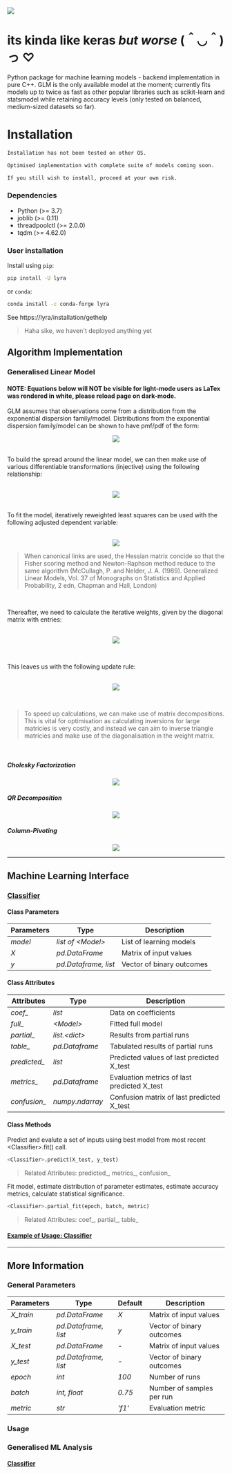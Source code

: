 <img src="https://github.com/print-hi/lyra-v.0.1/blob/main/lib/svg/LYRA-y.svg"> 

# its kinda like keras *but worse* (＾◡＾)っ ♡

Python package for machine learning models - backend implementation in pure C++. GLM is the only available model at the moment; currently fits models up to twice as fast as other popular libraries such as scikit-learn and statsmodel while retaining accuracy levels (only tested on balanced, medium-sized datasets so far).

# Installation

```bash
Installation has not been tested on other OS. 

Optimised implementation with complete suite of models coming soon.

If you still wish to install, proceed at your own risk.
```

### Dependencies

- Python (>= 3.7)
- joblib (>= 0.11)
- threadpoolctl (>= 2.0.0)
- tqdm (>= 4.62.0)

### User installation

Install using `pip`:
```bash
pip install -U lyra
```
or `conda`:
```bash
conda install -c conda-forge lyra
```
See https://lyra/installation/gethelp
    
> Haha sike, we haven't deployed anything yet


## Algorithm Implementation
### Generalised Linear Model

#### **NOTE**: Equations below will NOT be visible for light-mode users as LaTex was rendered in white, please reload page on dark-mode.

GLM assumes that observations come from a distribution from the exponential dispersion family/model. Distributions from the exponential dispersion family/model can be shown to have pmf/pdf of the form: &nbsp;
<p align="center">
<img src="https://latex.codecogs.com/svg.latex?%5Clarge%20%5Ctextit%7Bf%7D%28y_i%3B%20%5Ctheta_i%29%20%3D%20%5Cexp%20%5Cleft%5B%20%5Cdfrac%7By_i%20%5Ctheta_i%20-%20%5Ctextit%7Bb%7D%28%5Ctheta_i%29%7D%7B%5Ctextit%7Ba%7D_i%28%5Cphi%29%7D%20&plus;%20c%28y_i%3B%20%5Cphi%29%20%5Cright%5D" />
</p> <br />
To build the spread around the linear model, we can then make use of various differentiable transformations (injective) using the following relationship: <br/><br/>
<p align="center">
    <img src="https://latex.codecogs.com/svg.latex?%5Clarge%20%5Ceta_i%20%3D%20g%28%5Cmu_i%29%20%3D%20g%28%7B%5Cmathbf%7Bx%7D%7D_i%27%20%7B%20%5Cbeta%7D%29%20%3D%20g%28%5Cmathbb%7BE%7D%5B%7B%5Cmathbf%7BY%7D%7D%5D%29" />
</p> <br/>
To fit the model, iteratively reweighted least squares can be used with the following adjusted dependent variable: <br/><br/>
<p align="center">
    <img src="https://latex.codecogs.com/svg.latex?%5Clarge%20%5Ctextit%7Bz%7D_i%20%3D%20%5Ceta_i%20&plus;%20%28%7B%5Cmathbf%7By%7D%7D_i%20-%20%5Cmu_i%29%20%5Cdfrac%7Bd%20%5Ceta_i%7D%7Bd%5Cmu_i%7D" />
</p> 

> When canonical links are used, the Hessian matrix concide so that the Fisher scoring method and Newton-Raphson method reduce to the same algorithm (McCullagh, P. and Nelder, J. A. (1989). Generalized Linear Models, Vol. 37 of Monographs on Statistics and Applied Probability, 2 edn, Chapman and Hall, London)

<br/>

Thereafter, we need to calculate the iterative weights, given by the diagonal matrix with entries: <br/><br/>
<p align="center">
    <img src="https://latex.codecogs.com/svg.latex?%5Clarge%20%5Ctextit%7Bw%7D_i%20%3D%20%5Cdfrac%7B%5Cphi%20%5Ccdot%20b%5E%7B%27%27%7D%28%5Ctheta_i%29%7D%7B%5Ctextit%7Ba%7D_i%28%5Cphi%29%7D%20%5Ccdot%20%28%5Cdfrac%7Bd%20%5Ceta_i%7D%7Bd%5Cmu_i%7D%29%5E%7B-2%7D" />
</p><br/>

This leaves us with the following update rule: <br/><br/>
<p align="center">
    <img src="https://latex.codecogs.com/svg.latex?%5Clarge%20%5Cbeta%20%3D%20%28%7B%5Cmathbf%7BX%7D%7D%5E%7B%27%7D%20%7B%5Cmathbf%7BW%7D%7D%20%7B%5Cmathbf%7BX%7D%7D%29%5E%7B-1%7D%20%7B%5Cmathbf%7BX%7D%7D%5E%7B%27%7D%20%7B%5Cmathbf%7BW%7D%7D%20%7B%5Cmathbf%7Bz%7D%7D" />
</p><br/>

> To speed up calculations, we can make use of matrix decompositions. This is vital for optimisation as calculating inversions for large matricies is very costly, and instead we can aim to inverse triangle matricies and make use of the diagonalisation in the weight matrix. 

<br/>

##### Cholesky Factorization 

<p align="center">
    <img src="https://latex.codecogs.com/svg.latex?%5Clarge%20%7B%5Cmathcal%7BR%7D%7D%5E%7B%27%7D%7B%20%5Cmathcal%7BR%7D%7D%20%3A%3D%20%7B%5Cmathbf%7BX%7D%7D%5E%7B%27%7D%7B%5Cmathbf%7BW%7D%7D%7B%5Cmathbf%7BX%7D%7D%20%5Crightarrow%20%5Cbeta%20%3D%20%7B%20%5Cmathcal%7BR%7D%7D%5E%7B-1%7D%7B%20%5Cmathcal%7BR%7D%7D%20%5E%7B-%5Ctop%7D%20%7B%5Cmathbf%7BX%7D%7D%5E%7B%27%7D%20%7B%5Cmathbf%7BW%7D%7D%20%7B%5Cmathbf%7Bz%7D%7D" />
</p>

##### QR Decomposition

<p align="center">
    <img src="https://latex.codecogs.com/svg.latex?%5Clarge%20%7B%20%5Cmathcal%7BQ%7D%7D%7B%20%5Cmathcal%7BR%7D%7D%20%3A%3D%20%7B%5Cmathbf%7BW%7D%7D%5E%7B%5Cfrac%7B1%7D%7B2%7D%7D%7B%5Cmathbf%7BX%7D%7D%20%5Crightarrow%20%5Cbeta%20%3D%20%7B%20%5Cmathcal%7BR%7D%7D%5E%7B-1%7D%7B%20%5Cmathcal%7BQ%7D%7D%5E%7B%27%7D%20%7B%5Cmathbf%7BW%7D%7D%20%7B%5Cmathbf%7Bz%7D%7D" />
</p>

##### Column-Pivoting

<p align="center">
    <img src="https://latex.codecogs.com/svg.latex?%5Clarge%20%7B%5Cmathcal%7BQ%7D%7D%7B%20%5Cmathcal%7BR%7D%7D%7B%20%5Cmathcal%7BP%7D%7D%20%3A%3D%20%7B%5Cmathbf%7BX%7D%7D%7B%5Cmathbf%7BW%7D%7D%5E%7B%5Cfrac%7B1%7D%7B2%7D%7D%20%5Crightarrow%20%5Cbeta%20%3D%20%7B%20%5Cmathcal%7BP%7D%7D%7B%20%5Cmathcal%7BR%7D%7D%5E%7B-1%7D%7B%20%5Cmathcal%7BQ%7D%7D%5E%7B%27%7D%20%7B%5Cmathbf%7BW%7D%7D%20%7B%5Cmathbf%7Bz%7D%7D" />
</p>

-------------------------------------------

## Machine Learning Interface
### [Classifier](https://github.com/print-hi/lyra/blob/usage/usage/classifier.ipynb) <a name="classifier"></a>

#### Class Parameters

| Parameters | Type | Description |
| ---- | --- | --- |
| *model*  | *list of \<Model\>*  | List of learning models |
| *X*  | *pd.DataFrame*  | Matrix of input values |
| *y*  | *pd.Dataframe, list*   | Vector of binary outcomes |

#### Class Attributes

| Attributes | Type | Description |
| ---- | --- | --- |
| *coef_*  | *list*    | Data on coefficients |
| *full_*  | *\<Model\>*   | Fitted full model |
| *partial_*  | *list.\<dict\>*   | Results from partial runs |
| *table_*  | *pd.Dataframe*   | Tabulated results of partial runs |
| *predicted_*  | *list*  | Predicted values of last predicted X_test |
| *metrics_*  | *pd.Dataframe*  | Evaluation metrics of last predicted X_test |
| *confusion_*  | *numpy.ndarray*  | Confusion matrix of last predicted X_test |

#### Class Methods
Predict and evalute a set of inputs using best model from most recent \<Classifier\>.fit() call. 

```python     
<Classifier>.predict(X_test, y_test)
```
> Related Attributes: predicted_, metrics_, confusion_

Fit model, estimate distribution of parameter estimates, estimate accuracy metrics, calculate statistical significance.

```python 
<Classifier>.partial_fit(epoch, batch, metric) 
```
> Related Attributes: coef_, partial_, table_ 


#### [Example of Usage: Classifier](https://github.com/print-hi/lyra/blob/usage/usage/classifier.ipynb)

-------------------------------------------

## More Information
### General Parameters <a name="params"></a>

| Parameters | Type | Default | Description |
| ---- | --- | --- |  --- |
| *X_train*  | *pd.DataFrame* | *X*     | Matrix of input values|
| *y_train*  | *pd.Dataframe, list* | *y*   | Vector of binary outcomes |
| *X_test*  | *pd.DataFrame*   | - | Matrix of input values|
| *y_test*  | *pd.Dataframe, list*   | - | Vector of binary outcomes |
| *epoch*  | *int* | *100*    | Number of runs |
| *batch*  | *int, float* | *0.75*   | Number of samples per run |
| *metric*  | *str* | *'f1'*   | Evaluation metric |

### Usage
### Generalised ML Analysis
#### [Classifier](https://github.com/print-hi/lyra/blob/usage/usage/classifier.ipynb) <a name="classifier"></a>
